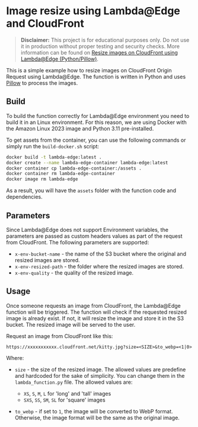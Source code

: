 # Image resize using Lambda@Edge and CloudFront

> **Disclaimer:** This project is for educational purposes only. Do not use it in production without proper testing and security checks. More information can be found on [Resize images on CloudFront using Lambda@Edge (Python/Pillow)](https://fastfoodcoding.com/recipes/aws/image-resize/resize-on-request-cloudfront-edge/).

This is a simple example how to resize images on CloudFront Origin Request using Lambda@Edge.
The function is written in Python and uses [Pillow](https://pillow.readthedocs.io/) to process the images.

## Build

To build the function correctly for Lambda@Edge environment you need to build it in an Linux environment. For this reason, we are using Docker with the Amazon Linux 2023 image and Python 3.11 pre-installed.

To get assets from the container, you can use the following commands or simply run the `build-docker.sh` script:

```bash
docker build -t lambda-edge:latest .
docker create --name lambda-edge-container lambda-edge:latest
docker container cp lambda-edge-container:/assets .
docker container rm lambda-edge-container
docker image rm lambda-edge
```

As a result, you will have the `assets` folder with the function code and dependencies.

## Parameters

Since Lambda@Edge does not support Environment variables, the parameters are passed as custom headers values as part of the request from CloudFront. The following parameters are supported:
- `x-env-bucket-name` - the name of the S3 bucket where the original and resized images are stored.
- `x-env-resized-path` - the folder where the resized images are stored.
- `x-env-quality` - the quality of the resized image.

## Usage

Once someone requests an image from CloudFront, the Lambda@Edge function will be triggered. The function will check if the requested resized image is already exist. If not, it will resize the image and store it in the S3 bucket. The resized image will be served to the user.

Request an image from CloudFront like this:

```
https://xxxxxxxxxxx.cloudfront.net/kitty.jpg?size=<SIZE>&to_webp=<1|0>
```
    
Where:
- `size` - the size of the resized image. The allowed values are predefine and hardcoded for the sake of simplicity. You can change them in the `lambda_function.py` file. The allowed values are:
  - `XS`, `S`, `M`, `L` for 'long' and 'tall' images
  - `SXS`, `SS`, `SM`, `SL` for 'square' images 

- `to_webp` - if set to `1`, the image will be converted to WebP format. Otherwise, the image format will be the same as the original image.
